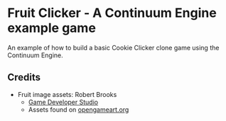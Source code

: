 # Fruit Clicker - A Continuum Engine example game

An example of how to build a basic Cookie Clicker clone game using the Continuum Engine.

## Credits

* Fruit image assets: Robert Brooks 
    * [Game Developer Studio](http://www.gamedeveloperstudio.com)
    * Assets found on [opengameart.org](https://opengameart.org/content/fruit-icons-redo)
